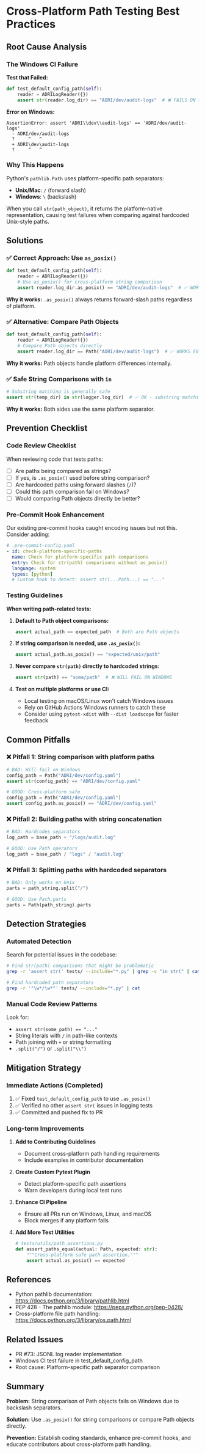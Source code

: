 # Cross-Platform Path Testing Best Practices

## Root Cause Analysis

### The Windows CI Failure

**Test that Failed:**
```python
def test_default_config_path(self):
    reader = ADRILogReader({})
    assert str(reader.log_dir) == "ADRI/dev/audit-logs"  # ❌ FAILS ON WINDOWS
```

**Error on Windows:**
```
AssertionError: assert 'ADRI\\dev\\audit-logs' == 'ADRI/dev/audit-logs'
  - ADRI/dev/audit-logs
  ?     ^   ^
  + ADRI\dev\audit-logs
  ?     ^   ^
```

### Why This Happens

Python's `pathlib.Path` uses platform-specific path separators:
- **Unix/Mac**: `/` (forward slash)
- **Windows**: `\` (backslash)

When you call `str(path_object)`, it returns the platform-native representation, causing test failures when comparing against hardcoded Unix-style paths.

## Solutions

### ✅ Correct Approach: Use `as_posix()`

```python
def test_default_config_path(self):
    reader = ADRILogReader({})
    # Use as_posix() for cross-platform string comparison
    assert reader.log_dir.as_posix() == "ADRI/dev/audit-logs"  # ✅ WORKS EVERYWHERE
```

**Why it works:** `.as_posix()` always returns forward-slash paths regardless of platform.

### ✅ Alternative: Compare Path Objects

```python
def test_default_config_path(self):
    reader = ADRILogReader({})
    # Compare Path objects directly
    assert reader.log_dir == Path("ADRI/dev/audit-logs")  # ✅ WORKS EVERYWHERE
```

**Why it works:** Path objects handle platform differences internally.

### ✅ Safe String Comparisons with `in`

```python
# Substring matching is generally safe
assert str(temp_dir) in str(logger.log_dir)  # ✅ OK - substring matching
```

**Why it works:** Both sides use the same platform separator.

## Prevention Checklist

### Code Review Checklist

When reviewing code that tests paths:

- [ ] Are paths being compared as strings?
- [ ] If yes, is `.as_posix()` used before string comparison?
- [ ] Are hardcoded paths using forward slashes (`/`)?
- [ ] Could this path comparison fail on Windows?
- [ ] Would comparing Path objects directly be better?

### Pre-Commit Hook Enhancement

Our existing pre-commit hooks caught encoding issues but not this. Consider adding:

```yaml
# .pre-commit-config.yaml
- id: check-platform-specific-paths
  name: Check for platform-specific path comparisons
  entry: Check for str(path) comparisons without as_posix()
  language: system
  types: [python]
  # Custom hook to detect: assert str(...Path...) == "..."
```

### Testing Guidelines

**When writing path-related tests:**

1. **Default to Path object comparisons:**
   ```python
   assert actual_path == expected_path  # Both are Path objects
   ```

2. **If string comparison is needed, use `.as_posix()`:**
   ```python
   assert actual_path.as_posix() == "expected/unix/path"
   ```

3. **Never compare `str(path)` directly to hardcoded strings:**
   ```python
   assert str(path) == "some/path"  # ❌ WILL FAIL ON WINDOWS
   ```

4. **Test on multiple platforms or use CI:**
   - Local testing on macOS/Linux won't catch Windows issues
   - Rely on GitHub Actions Windows runners to catch these
   - Consider using `pytest-xdist` with `--dist loadscope` for faster feedback

## Common Pitfalls

### ❌ Pitfall 1: String comparison with platform paths

```python
# BAD: Will fail on Windows
config_path = Path("ADRI/dev/config.yaml")
assert str(config_path) == "ADRI/dev/config.yaml"
```

```python
# GOOD: Cross-platform safe
config_path = Path("ADRI/dev/config.yaml")
assert config_path.as_posix() == "ADRI/dev/config.yaml"
```

### ❌ Pitfall 2: Building paths with string concatenation

```python
# BAD: Hardcodes separators
log_path = base_path + "/logs/audit.log"
```

```python
# GOOD: Use Path operators
log_path = base_path / "logs" / "audit.log"
```

### ❌ Pitfall 3: Splitting paths with hardcoded separators

```python
# BAD: Only works on Unix
parts = path_string.split("/")
```

```python
# GOOD: Use Path.parts
parts = Path(path_string).parts
```

## Detection Strategies

### Automated Detection

Search for potential issues in the codebase:

```bash
# Find str(path) comparisons that might be problematic
grep -r 'assert str(' tests/ --include="*.py" | grep -v "in str(" | cat

# Find hardcoded path separators
grep -r '"\w*/\w*"' tests/ --include="*.py" | cat
```

### Manual Code Review Patterns

Look for:
- `assert str(some_path) == "..."`
- String literals with `/` in path-like contexts
- Path joining with `+` or string formatting
- `.split("/")` or `.split("\\")`

## Mitigation Strategy

### Immediate Actions (Completed)

1. ✅ Fixed `test_default_config_path` to use `.as_posix()`
2. ✅ Verified no other `assert str(` issues in logging tests
3. ✅ Committed and pushed fix to PR

### Long-term Improvements

1. **Add to Contributing Guidelines**
   - Document cross-platform path handling requirements
   - Include examples in contributor documentation

2. **Create Custom Pytest Plugin**
   - Detect platform-specific path assertions
   - Warn developers during local test runs

3. **Enhance CI Pipeline**
   - Ensure all PRs run on Windows, Linux, and macOS
   - Block merges if any platform fails

4. **Add More Test Utilities**
   ```python
   # tests/utils/path_assertions.py
   def assert_paths_equal(actual: Path, expected: str):
       """Cross-platform safe path assertion."""
       assert actual.as_posix() == expected
   ```

## References

- Python pathlib documentation: https://docs.python.org/3/library/pathlib.html
- PEP 428 - The pathlib module: https://peps.python.org/pep-0428/
- Cross-platform file path handling: https://docs.python.org/3/library/os.path.html

## Related Issues

- PR #73: JSONL log reader implementation
- Windows CI test failure in test_default_config_path
- Root cause: Platform-specific path separator comparison

## Summary

**Problem:** String comparison of Path objects fails on Windows due to backslash separators.

**Solution:** Use `.as_posix()` for string comparisons or compare Path objects directly.

**Prevention:** Establish coding standards, enhance pre-commit hooks, and educate contributors about cross-platform path handling.
